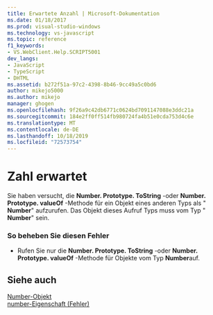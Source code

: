 ```yaml
---
title: Erwartete Anzahl | Microsoft-Dokumentation
ms.date: 01/18/2017
ms.prod: visual-studio-windows
ms.technology: vs-javascript
ms.topic: reference
f1_keywords:
- VS.WebClient.Help.SCRIPT5001
dev_langs:
- JavaScript
- TypeScript
- DHTML
ms.assetid: b272f51a-97c2-4398-8b46-9cc49a5c0bd6
author: mikejo5000
ms.author: mikejo
manager: ghogen
ms.openlocfilehash: 9f26a9c42db6771c0624bd7091147088e3ddc21a
ms.sourcegitcommit: 184e2ff0ff514fb980724fa4b51e0cda753d4c6e
ms.translationtype: MT
ms.contentlocale: de-DE
ms.lasthandoff: 10/18/2019
ms.locfileid: "72573754"
---
```

# <a name="number-expected"></a>Zahl erwartet
Sie haben versucht, die **Number. Prototype. ToString** -oder **Number. Prototype. valueOf** -Methode für ein Objekt eines anderen Typs als " **Number**" aufzurufen. Das Objekt dieses Aufruf Typs muss vom Typ " **Number**" sein.  
  
### <a name="to-correct-this-error"></a>So beheben Sie diesen Fehler  
  
- Rufen Sie nur die **Number. Prototype. ToString** -oder **Number. Prototype. valueOf** -Methode für Objekte vom Typ **Number**auf.  
  
## <a name="see-also"></a>Siehe auch  
 [Number-Objekt](../../javascript/reference/number-object-javascript.md)    
 [number-Eigenschaft (Fehler)](../../javascript/reference/number-property-error-javascript.md)